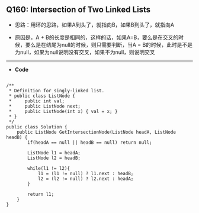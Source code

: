## Q160: Intersection of Two Linked Lists

* 思路：用环的思路，如果A到头了，就指向B，如果B到头了，就指向A

* 原因是，A + B的长度是相同的，这样的话，如果A=B，要么是在交叉的时候，要么是在结尾为null的时候，则只需要判断，当A = B的时候，此时是不是为null，如果为null说明没有交叉，如果不为null，则说明交叉

---

* **Code**

```

/**
 * Definition for singly-linked list.
 * public class ListNode {
 *     public int val;
 *     public ListNode next;
 *     public ListNode(int x) { val = x; }
 * }
 */
public class Solution {
    public ListNode GetIntersectionNode(ListNode headA, ListNode headB) {
        if(headA == null || headB == null) return null;
        
        ListNode l1 = headA;
        ListNode l2 = headB;
        
        while(l1 != l2){
            l1 = (l1 != null) ? l1.next : headB;
            l2 = (l2 != null) ? l2.next : headA;
        }
        
        return l1;
    }
}

```